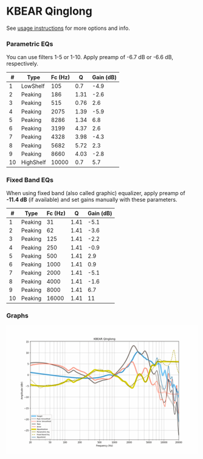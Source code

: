 # KBEAR Qinglong
See [usage instructions](https://github.com/jaakkopasanen/AutoEq#usage) for more options and info.

### Parametric EQs
You can use filters 1-5 or 1-10. Apply preamp of -6.7 dB or -6.6 dB, respectively.

|   # | Type      |   Fc (Hz) |    Q |   Gain (dB) |
|-----|-----------|-----------|------|-------------|
|   1 | LowShelf  |       105 | 0.7  |        -4.9 |
|   2 | Peaking   |       186 | 1.31 |        -2.6 |
|   3 | Peaking   |       515 | 0.76 |         2.6 |
|   4 | Peaking   |      2075 | 1.39 |        -5.9 |
|   5 | Peaking   |      8286 | 1.34 |         6.8 |
|   6 | Peaking   |      3199 | 4.37 |         2.6 |
|   7 | Peaking   |      4328 | 3.98 |        -4.3 |
|   8 | Peaking   |      5682 | 5.72 |         2.3 |
|   9 | Peaking   |      8660 | 4.03 |        -2.8 |
|  10 | HighShelf |     10000 | 0.7  |         5.7 |

### Fixed Band EQs
When using fixed band (also called graphic) equalizer, apply preamp of **-11.4 dB** (if available) and set gains manually with these parameters.

|   # | Type    |   Fc (Hz) |    Q |   Gain (dB) |
|-----|---------|-----------|------|-------------|
|   1 | Peaking |        31 | 1.41 |        -5.1 |
|   2 | Peaking |        62 | 1.41 |        -3.6 |
|   3 | Peaking |       125 | 1.41 |        -2.2 |
|   4 | Peaking |       250 | 1.41 |        -0.9 |
|   5 | Peaking |       500 | 1.41 |         2.9 |
|   6 | Peaking |      1000 | 1.41 |         0.9 |
|   7 | Peaking |      2000 | 1.41 |        -5.1 |
|   8 | Peaking |      4000 | 1.41 |        -1.6 |
|   9 | Peaking |      8000 | 1.41 |         6.7 |
|  10 | Peaking |     16000 | 1.41 |        11   |

### Graphs
![](./KBEAR%20Qinglong.png)
